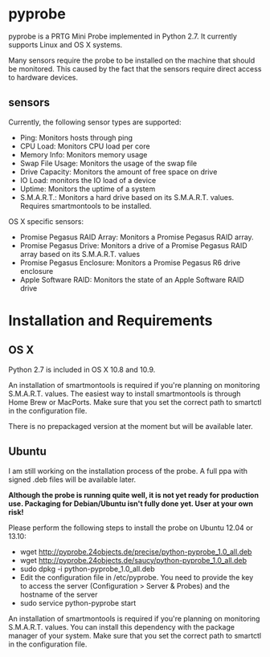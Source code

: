 pyprobe
=======

pyprobe is a PRTG Mini Probe implemented in Python 2.7. It currently supports Linux and OS X systems.

Many sensors require the probe to be installed on the machine that should be monitored. This caused by the fact that
the sensors require direct access to hardware devices.

sensors
-------
Currently, the following sensor types are supported:

* Ping: Monitors hosts through ping
* CPU Load: Monitors CPU load per core
* Memory Info: Monitors memory usage
* Swap File Usage: Monitors the usage of the swap file
* Drive Capacity: Monitors the amount of free space on drive
* IO Load: monitors the IO load of a device
* Uptime: Monitors the uptime of a system
* S.M.A.R.T.: Monitors a hard drive based on its S.M.A.R.T. values. Requires smartmontools to be installed.

OS X specific sensors:

* Promise Pegasus RAID Array: Monitors a Promise Pegasus RAID array.
* Promise Pegasus Drive: Monitors a drive of a Promise Pegasus RAID array based on its S.M.A.R.T. values
* Promise Pegasus Enclosure: Monitors a Promise Pegasus R6 drive enclosure
* Apple Software RAID: Monitors the state of an Apple Software RAID drive


Installation and Requirements
=============================

OS X
----
Python 2.7 is included in OS X 10.8 and 10.9.

An installation of smartmontools is required if you're planning on monitoring S.M.A.R.T. values. The easiest way to
install smartmontools is through Home Brew or MacPorts. Make sure that you set the correct path to smartctl
in the configuration file.

There is no prepackaged version at the moment but will be available later.

Ubuntu
------
I am still working on the installation process of the probe. A full ppa with signed .deb files will be available later.

**Although the probe is running quite well, it is not yet ready for production use. Packaging for Debian/Ubuntu 
isn't fully done yet. User at your own risk!**

Please perform the following steps to install the probe on Ubuntu 12.04 or 13.10:
 
 * wget http://pyprobe.24objects.de/precise/python-pyprobe_1.0_all.deb
 * wget http://pyprobe.24objects.de/saucy/python-pyprobe_1.0_all.deb
 * sudo dpkg -i python-pyprobe_1.0_all.deb
 * Edit the configuration file in /etc/pyprobe. You need to provide the key to access the server (Configuration >
   Server & Probes) and the hostname of the server
 * sudo service python-pyprobe start

An installation of smartmontools is required if you're planning on monitoring S.M.A.R.T. values. You can install this
dependency with the package manager of your system. Make sure that you set the correct path to smartctl in the
configuration file.
